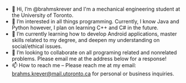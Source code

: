 - 👋 Hi, I’m @brahmskrever and I'm a mechanical engineering student at the University of Toronto. 
- 👀 I’m interested in all things programming. Currently, I know Java and Python however, I plan on learning C++ and C# in the future.   
- 🌱 I’m currently learning how to develop Android applications, master skills related to my degree, and deepen my understanding on social/ethical issues.
- 💞️ I’m looking to collaborate on all programing related and nonrelated problems. Please email me at the address below for a response!
- 📫 How to reach me – Please reach me at my email: brahms.krever@mail.utoronto.ca for personal or business inquiries.  

